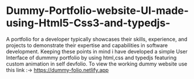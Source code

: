 # Dummy-Portfolio-website-UI-made-using-Html5-Css3-and-typedjs-
A portfolio for a developer typically showcases their skills, experience, and projects to demonstrate their expertise and capabilities in software development. Keeping these  points in mind i have developed a simple User Interface of dummmy portfolio by using html,css and typedjs featuring custom animation in self devfolio.
To view the working dummy website use this link :-> https://dummy-folio.netlify.app
